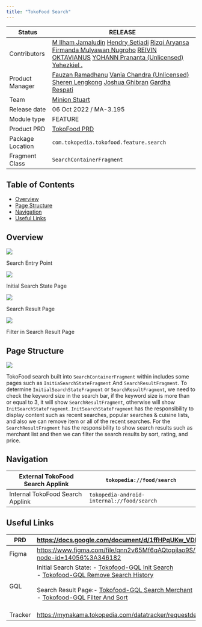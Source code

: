 ```yaml
---
title: "TokoFood Search"
---
```







| **Status** | <!--start status:GREEN-->RELEASE<!--end status-->  |
| --- | --- |
| Contributors | [M Ilham Jamaludin](https://tokopedia.atlassian.net/wiki/people/5c87306ea329a40b8555c1ca?ref=confluence) [Hendry Setiadi](https://tokopedia.atlassian.net/wiki/people/5c94ae68999a3f2d4cae9b85?ref=confluence) [Rizqi Aryansa](https://tokopedia.atlassian.net/wiki/people/5e25ee87006fae0ca232e1ac?ref=confluence) [Firmanda Mulyawan Nugroho](https://tokopedia.atlassian.net/wiki/people/5d91c148fdfa560dcc3a040f?ref=confluence) [REIVIN OKTAVIANUS](https://tokopedia.atlassian.net/wiki/people/5dae89dab86cd40c2da5ad2f?ref=confluence) [YOHANN Prananta (Unlicensed)](https://tokopedia.atlassian.net/wiki/people/5de4eab04ae7b80d0d19f990?ref=confluence) [Yehezkiel .](https://tokopedia.atlassian.net/wiki/people/5c94aa7a7792242c8613ad14?ref=confluence)  |
| Product Manager | [Fauzan Ramadhanu](https://tokopedia.atlassian.net/wiki/people/5b6b99772f51d429dce93e93?ref=confluence) [Vania Chandra (Unlicensed)](https://tokopedia.atlassian.net/wiki/people/5c735c615b4c267532745762?ref=confluence) [Sheren Lengkong](https://tokopedia.atlassian.net/wiki/people/5de4c4a27474110e2311ebec?ref=confluence) [Joshua Ghibran](https://tokopedia.atlassian.net/wiki/people/70121:7d12fd85-be0a-4d0c-a14e-8279fe20ff69?ref=confluence) [Gardha Respati](https://tokopedia.atlassian.net/wiki/people/5bf669b40495101184444320?ref=confluence)  |
| Team | [Minion Stuart](https://tokopedia.atlassian.net/people/team/eeba862a-bd9d-472c-b901-415b15b1a37e?ref=directory&src=peopleMenu) |
| Release date | 06 Oct 2022 / <!--start status:GREY-->MA-3.195<!--end status-->  |
| Module type |  <!--start status:YELLOW-->FEATURE<!--end status--> |
| Product PRD | [TokoFood PRD](https://docs.google.com/document/d/1GnxJ1JUmOd8vCG0zpOl1K990w9ex4-YBsvf0XM_lvNU) |
| Package Location | `com.tokopedia.tokofood.feature.search` |
| Fragment Class | `SearchContainerFragment` |

## Table of Contents

- [Overview](https://tokopedia.atlassian.net/wiki/spaces/PA/pages/2076843243/TokoFood+Search#Overview)
- [Page Structure](https://tokopedia.atlassian.net/wiki/spaces/PA/pages/2076843243/TokoFood+Search#Page-Structure)
- [Navigation](https://tokopedia.atlassian.net/wiki/spaces/PA/pages/2076843243/TokoFood+Search#%5BhardBreak%5DNavigation)
- [Useful Links](https://tokopedia.atlassian.net/wiki/spaces/PA/pages/2076843243/TokoFood+Search#Useful-Links)

## Overview







![](res/search/search_entry_point.png)

Search Entry Point





![](res/search/initial_search_state_page.png)

Initial Search State Page





![](res/search/search_result_page.png)

Search Result Page





![](res/search/filter.png)


Filter in Search Result Page




## Page Structure

![](res/search/TokoFood%20Search.drawio.png)

TokoFood search built into `SearchContainerFragment` within includes some pages such as `InitiaSearchStateFragment` And `SearchResultFragment`. To determine `InitialSearchStateFragment` or `SearchResultFragment`, we need to check the keyword size in the search bar, if the keyword size is more than or equal to 3, it will show `SearchResultFragment`, otherwise will show `InitSearchStateFragment`. `InitSearchStateFragment` has the responsibility to display content such as recent searches, popular searches & cuisine lists, and also we can remove item or all of the recent searches. For the `SearchResultFragment` has the responsibility to show search results such as merchant list and then we can filter the search results by sort, rating, and price.

## Navigation



| External TokoFood Search Applink | `tokopedia://food/search` |
| --- | --- |
| Internal TokoFood Search Applink | `tokopedia-android-internal://food/search` |

## Useful Links



| PRD | <https://docs.google.com/document/d/1ffHPqUKw_VDL5MzgokuDKAZdkU5jG_Zu3dEoYzNSkF0/edit>  |
| --- | --- |
| Figma | <https://www.figma.com/file/qnn2v65Mf6qAQtqpjlao9S/TokoFood---Platform-Services-%5BM%5D?node-id=14056%3A346182>  |
| GQL | Initial Search State: - [Tokofood-GQL Init Search](/wiki/spaces/TECH/pages/2018508983/Tokofood-GQL+Init+Search)<br/>- [Tokofood-GQL Remove Search History](/wiki/spaces/TECH/pages/2022146065/Tokofood-GQL+Remove+Search+History)<br/><br/>Search Result Page:- [Tokofood-GQL Search Merchant](/wiki/spaces/TECH/pages/2031255828/Tokofood-GQL+Search+Merchant)<br/>- [Tokofood-GQL Filter And Sort](/wiki/spaces/TECH/pages/2019098912/Tokofood-GQL+Filter+And+Sort)<br/><br/> |
| Tracker | <https://mynakama.tokopedia.com/datatracker/requestdetail/view/3347>  |




